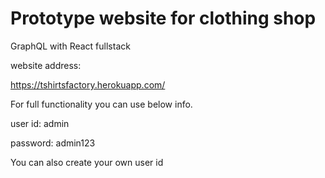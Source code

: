 # Prototype website for clothing shop
GraphQL with React fullstack

website address:

https://tshirtsfactory.herokuapp.com/

For full functionality you can use below info.

user id: admin

password: admin123

 You can also create your own user id
 
